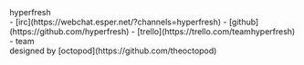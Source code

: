 
<div class="top-bar">
<div class="wrapper">
<div id="name">hyperfresh</div>
<div id="top-bar-right">
 - [irc](https://webchat.esper.net/?channels=hyperfresh)
 - [github](https://github.com/hyperfresh)
 - [trello](https://trello.com/teamhyperfresh)
 - team
</div>
</div>
</div>

<div class="wrapper content">
</div>

<div id="footer">
<div class="wrapper">
<div id="credits">designed by [octopod](https://github.com/theoctopod)</div>
</div>
</div>
